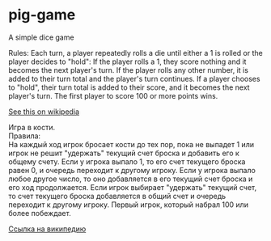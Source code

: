 # pig-game
A simple dice game

Rules:
Each turn, a player repeatedly rolls a die until either a 1 is rolled or the player decides to "hold":
If the player rolls a 1, they score nothing and it becomes the next player's turn.
If the player rolls any other number, it is added to their turn total and the player's turn continues.
If a player chooses to "hold", their turn total is added to their score, and it becomes the next player's turn.
The first player to score 100 or more points wins.

<a href="https://en.wikipedia.org/wiki/Pig_(dice_game)">See this on wikipedia</a>

Игра в кости. <br>
Правила: <br>
На каждый ход игрок бросает кости до тех пор, пока не выпадет 1 или игрок не решит "удержать" текущий счет броска и добавить его к общему счету.
Если у игрока выпало 1, то его счет текущего броска равен 0, и очередь переходит к другому игроку.
Если у игрока выпало любое другое число, то оно добавляется в его текущий счет броска и его ход продолжается.
Если игрок выбирает "удержать" текущий счет, то счет текущего броска добавляется в общий счет и очередь переходит к другому игроку.
Первый игрок, который набрал 100 или более побеждает.

<a href="https://en.wikipedia.org/wiki/Pig_(dice_game)">Ссылка на википедию</a>
